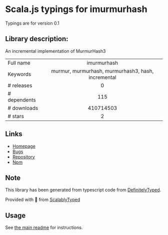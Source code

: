
# Scala.js typings for imurmurhash

Typings are for version 0.1

## Library description:
An incremental implementation of MurmurHash3

|                    |                 |
| ------------------ | :-------------: |
| Full name          | imurmurhash |
| Keywords           | murmur, murmurhash, murmurhash3, hash, incremental |
| # releases         | 0 |
| # dependents       | 115 |
| # downloads        | 410714503 |
| # stars            | 2 |

## Links
- [Homepage](https://github.com/jensyt/imurmurhash-js)
- [Bugs](https://github.com/jensyt/imurmurhash-js/issues)
- [Repository](https://github.com/jensyt/imurmurhash-js)
- [Npm](https://www.npmjs.com/package/imurmurhash)
    


## Note
This library has been generated from typescript code from [DefinitelyTyped](https://definitelytyped.org).

Provided with :purple_heart: from [ScalablyTyped](https://github.com/oyvindberg/ScalablyTyped)

## Usage
See [the main readme](../../readme.md) for instructions.


